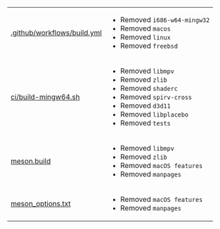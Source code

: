 |||
|-|-|
|[.github/workflows/build.yml](.github/workflows/build.yml)|<ul><li>Removed `i686-w64-mingw32`</li><li>Removed `macos`</li><li>Removed `linux`</li><li>Removed `freebsd`</li></ul>|
|[ci/build-mingw64.sh](ci/build-mingw64.sh)|<ul><li>Removed `libmpv`</li><li>Removed `zlib`</li><li>Removed `shaderc`</li><li>Removed `spirv-cross`</li><li>Removed `d3d11`</li><li>Removed `libplacebo`</li><li>Removed `tests`</li></ul>|
|[meson.build](meson.build)|<ul><li>Removed `libmpv`</li><li>Removed `zlib`</li><li>Removed `macOS features`</li><li>Removed `manpages`</li></ul>|
|[meson_options.txt](meson_options.txt)|<ul><li>Removed `macOS features`</li><li>Removed `manpages`</li></ul>|
